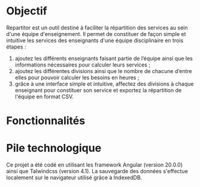 # Objectif

Repartitor est un outil destiné à faciliter la répartition des services au sein d'une équipe d'enseignement. Il permet de constituer de façon simple et intuitive les services des enseignants d'une équipe disciplinaire en trois étapes :

1. ajoutez les différents enseignants faisant partie de l’équipe ainsi que les informations nécessaires pour calculer leurs services ;
2. ajoutez les différentes divisions ainsi que le nombre de chacune d’entre elles pour pouvoir calculer les besoins en heures ;
3. grâce à une interface simple et intuitive, affectez des divisions à chaque enseignant pour constituer son service et exportez la répartition de l'équipe en format CSV.

# Fonctionnalités

# Pile technologique

Ce projet a été codé en utilisant les framework Angular (version 20.0.0) ainsi que Talwindcss (version 4.1). La sauvegarde des données s'effectue localement sur le navigateur utilisé grâce à IndexedDB.
